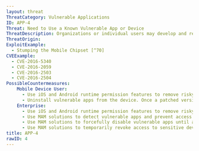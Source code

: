 ```yaml
---
layout: threat
ThreatCategory: Vulnerable Applications
ID: APP-4
Threat: Need to Use a Known Vulnerable App or Device
ThreatDescription: Organizations or individual users may develop and rely upon specific apps or devices to complete necessary work. Knowledge of a serious vulnerability affecting such an app or device increases the risk associated with using it to accomplish that work. However, the impact of being unable to complete the work as a result of abstaining from use of the app or device, may be unacceptable.
ThreatOrigin:
ExploitExample:
  - Stumping the Mobile Chipset [^70]
CVEExample:
  - CVE-2016-5340
  - CVE-2016-2059
  - CVE-2016-2503
  - CVE-2016-2504
PossibleCountermeasures:
    Mobile Device User:
      - Use iOS and Android runtime permission features to remove risky permissions (e.g. GPS access, contact list access, etc.) from unsupported apps or apps with known vulnerabilities.
      - Uninstall vulnerable apps from the device. Once a patched version is available for download, redownload and install the app.
    Enterprise:
      - Use iOS and Android runtime permission features to remove risky permissions (e.g. GPS access, contact list access, etc.) from unsupported apps or apps with known vulnerabilities.
      - Use MAM solutions to detect vulnerable apps and prevent access to enterprise resources while the app is installed.
      - Use MAM solutions to forcefully disable vulnerable apps until a patch is available and installed.
      - Use MAM solutions to temporarily revoke access to sensitive device sensors or OS-provided services.
title: APP-4
rawID: 4
---
```

